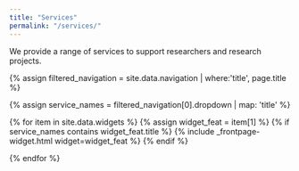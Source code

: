 ```yaml
---
title: "Services"
permalink: "/services/"
---
```


We provide a range of services to support researchers and research projects.  

{% assign filtered_navigation = site.data.navigation | where:'title', page.title %}

{% assign service_names = filtered_navigation[0].dropdown | map: 'title' %}

<!-- added page-row t60 div to ensure flexbox -->
<div class="t60">
{% for item in site.data.widgets %}
  {% assign widget_feat = item[1] %}
  {% if service_names contains widget_feat.title %}
    {% include _frontpage-widget.html widget=widget_feat %}
  {% endif %}

{% endfor %}
</div>
